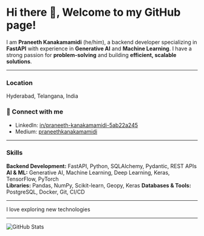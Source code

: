 # Hi there 👋, Welcome to my GitHub page!

I am **Praneeth Kanakamamidi** (he/him), a backend developer specializing in **FastAPI** with experience in **Generative AI** and **Machine Learning**. I have a strong passion for **problem-solving** and building **efficient, scalable solutions**.

---

### Location
Hyderabad, Telangana, India

### 🔗 Connect with me
- LinkedIn: [in/praneeth-kanakamamidi-5ab22a245](https://www.linkedin.com/in/praneeth-kanakamamidi-5ab22a245)
- Medium: [praneethkanakamamidi](https://medium.com/@praneethkanakamamidi)

---

### Skills
**Backend Development:** FastAPI, Python, SQLAlchemy, Pydantic, REST APIs  
**AI & ML:** Generative AI, Machine Learning, Deep Learning, Keras, TensorFlow, PyTorch  
**Libraries:** Pandas, NumPy, Scikit-learn, Geopy, Keras
**Databases & Tools:** PostgreSQL, Docker, Git, CI/CD  

---

I love exploring new technologies

---

![GitHub Stats](https://github-readme-stats.vercel.app/api?username=praneethkanakamamidi&show_icons=true&theme=radical)
